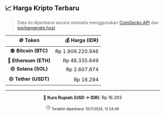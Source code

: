 

<!-- HARGA_KRIPTO -->
## 📈 Harga Kripto Terbaru

> Data ini diperbarui secara otomatis menggunakan [CoinGecko API](https://www.coingecko.com/) dan [exchangerate.host](https://exchangerate.host/)

<div align="center">

| 🪙 Token | 💰 Harga (IDR) |
|:------:|---------------:|
| 🟠 **Bitcoin (BTC)**   | Rp 1.909.220.946 |
| 🔵 **Ethereum (ETH)**  | Rp 48.335.649 |
| 🟣 **Solana (SOL)**    | Rp 2.607.874 |
| 🟢 **Tether (USDT)**   | Rp 16.294 |

---

💱 **Kurs Rupiah (USD → IDR)**: Rp 16.293

🕒 <sub>Terakhir diperbarui: 15/7/2025, 12.54.49</sub>

</div>
<!-- /HARGA_KRIPTO -->